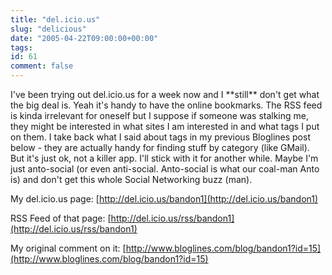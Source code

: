 ```yaml
---
title: "del.icio.us"
slug: "delicious"
date: "2005-04-22T09:00:00+00:00"
tags:
id: 61
comment: false
---
```


<div style="clear:both;"></div>I've been trying out del.icio.us for a week now and I **still** don't get what the big deal is. Yeah it's handy to have the online bookmarks. The RSS feed is kinda irrelevant for oneself but I suppose if someone was stalking me, they might be interested in what sites I am interested in and what tags I put on them. I take back what I said about tags in my previous Bloglines post below - they are actually handy for finding stuff by category (like GMail). But it's just ok, not a killer app. I'll stick with it for another while. Maybe I'm just anto-social (or even anti-social. Anto-social is what our coal-man Anto is) and don't get this whole Social Networking buzz (man).

My del.icio.us page: [http://del.icio.us/bandon1](http://del.icio.us/bandon1)

RSS Feed of that page: [http://del.icio.us/rss/bandon1](http://del.icio.us/rss/bandon1)

My original comment on it: [http://www.bloglines.com/blog/bandon1?id=15](http://www.bloglines.com/blog/bandon1?id=15)<div style="clear:both; padding-bottom: 0.25em;"></div>
